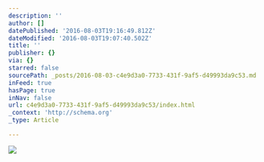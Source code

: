 ```yaml
---
description: ''
author: []
datePublished: '2016-08-03T19:16:49.812Z'
dateModified: '2016-08-03T19:07:40.502Z'
title: ''
publisher: {}
via: {}
starred: false
sourcePath: _posts/2016-08-03-c4e9d3a0-7733-431f-9af5-d49993da9c53.md
inFeed: true
hasPage: true
inNav: false
url: c4e9d3a0-7733-431f-9af5-d49993da9c53/index.html
_context: 'http://schema.org'
_type: Article

---
```

![](https://the-grid-user-content.s3-us-west-2.amazonaws.com/17118b7b-7416-4e8a-8958-729bab15417b.png)